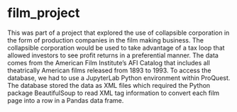 # film_project

This was part of a project that explored the use of collapsible corporation in the form of production companies in the film making business. The collapsible corporation would be used to take advantage of a tax loop that allowed investors to see profit returns in a preferential manner. The data comes from the American Film Institute’s AFI Catalog that includes all theatrically American films released from 1893 to 1993. To access the database, we had to use a JupyterLab Python environment within ProQuest. The database stored the data as XML files which required the Python package BeautifulSoup to read XML tag information to convert each film page into a row in a Pandas data frame.
